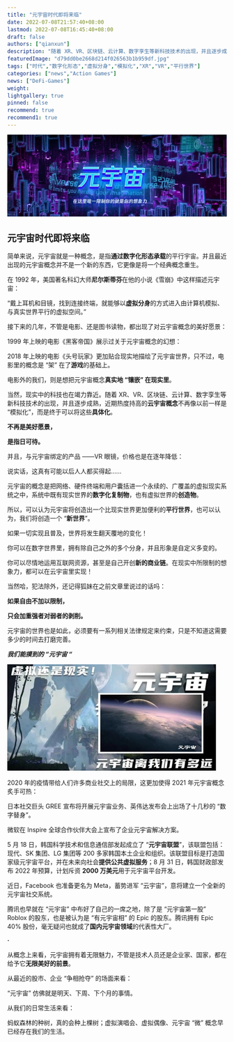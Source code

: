 ```yaml
---
title: "元宇宙时代即将来临"
date: 2022-07-08T21:57:40+08:00
lastmod: 2022-07-08T16:45:40+08:00
draft: false
authors: ["qianxun"]
description: "随着 XR、VR、区块链、云计算、数字孪生等新科技技术的出现，并且逐步成熟，近期热度持高的云宇宙概念不再像以前一样是 “模拟化”，而是终于可以将这些具体化。"
featuredImage: "d79dd0be2668d214f026563b1b959df.jpg"
tags: ["时代","数字化形态","虚拟分身","模拟化","XR","VR","平行世界"]
categories: ["news","Action Games"]
news: ["DeFi-Games"]
weight: 
lightgallery: true
pinned: false
recommend: true
recommend1: true
---
```


![](d79dd0be2668d214f026563b1b959df.jpg)

## 元宇宙时代即将来临



简单来说，元宇宙就是一种概念，是指**通过数字化形态承载**的平行宇宙。并且最近出现的元宇宙概念并不是一个新的东西，它更像是将一个经典概念重生。





在 1992 年，美国著名科幻大师**尼尔斯蒂芬**在他的小说《雪崩》中这样描述元宇宙：





“戴上耳机和目镜，找到连接终端，就能够以**虚拟分身**的方式进入由计算机模拟、与真实世界平行的虚拟空间。”

接下来的几年，不管是电影、还是图书读物，都出现了对云宇宙概念的美好愿景：





1999 年上映的电影《黑客帝国》展示过关于元宇宙概念的幻想：

2018 年上映的电影《头号玩家》更加贴合现实地描绘了元宇宙世界，只不过，电影里的概念是 “架” 在了**游戏**的基础上。





电影外的我们，则是想把元宇宙概念**真实地 “镶嵌” 在现实里**。

当然，现实中的科技也在竭力靠近。随着 XR、VR、区块链、云计算、数字孪生等新科技技术的出现，并且逐步成熟，近期热度持高的**云宇宙概念**不再像以前一样是 “模拟化”，而是终于可以将这些**具体化**。





**不再是美好愿景，**





**是指日可待。**





并且，与元宇宙绑定的产品 ——VR 眼镜，价格也是在逐年降低：

说实话，这真有可能以后人人都买得起……





元宇宙的概念是把网络、硬件终端和用户囊括进一个永续的、广覆盖的虚拟现实系统之中，系统中既有现实世界的**数字化复制物**，也有虚拟世界的**创造物**。





所以，可以认为元宇宙将创造出一个比现实世界更加便利的**平行世界**，也可以认为，我们将创造一个 “**新世界**”。

如果一切实现且普及，世界将发生翻天覆地的变化！





你可以在数字世界里，拥有除自己之外的多个分身，并且形象是自定义多变的。

你可以尽情地运用互联网资源，甚至是自己开创**新的商业链**。在现实中所限制的想象力，都可以在云宇宙里实现！

当然哈，犯法除外，还记得狐妹在之前文章里说过的话吗：





**如果自由不加以限制，**





**只会加重强者对弱者的剥削。**





元宇宙的世界也是如此，必须要有一系列相关法律规定来约束，只是不知道这需要多少的时间去打磨完善。

***我们能摸到的 “元宇宙 “***



![](fef3ed1164855c8e5e7807cd88841af.jpg)

2020 年的疫情带给人们许多商业社交上的局限，这更加使得 2021 年元宇宙概念炙手可热：

日本社交巨头 GREE 宣布将开展元宇宙业务、英伟达发布会上出场了十几秒的 “数字替身”。

微软在 Inspire 全球合作伙伴大会上宣布了企业元宇宙解决方案。

5 月 18 日，韩国科学技术和信息通信部发起成立了 “**元宇宙联盟**”，该联盟包括：现代、SK 集团、LG 集团等 200 多家韩国本土企业和组织。该联盟目标是打造国家级元宇宙平台，并在未来向社会**提供公共虚拟服务**；8 月 31 日，韩国财政部发布 2022 年预算，计划斥资 **2000 万美元**用于元宇宙平台开发。





近日，Facebook 也准备更名为 Meta，蓄势进军 “云宇宙”，意将建立一个全新的元宇宙社交系统。

腾讯也早就在 “元宇宙” 中布好了自己的一席之地，除了是 “元宇宙第一股” Roblox 的股东，也是被认为是 “有元宇宙相” 的 Epic 的股东。腾讯拥有 Epic 40% 股份，毫无疑问也就成了**国内元宇宙领域**的代表性大厂。





**·**





从概念上来看，元宇宙拥有着无限魅力，不管是技术人员还是企业家、国家，都在给予它**无限美好的前景**。





从最近的股市、企业 “争相抢夺” 的场面来看：





“元宇宙” 仿佛就是明天、下周、下个月的事情。





从我们的日常生活来看：





蚂蚁森林的种树，真的会种上棵树；虚拟演唱会、虚拟偶像、元宇宙 “微” 概念早已经存在我们的生活。